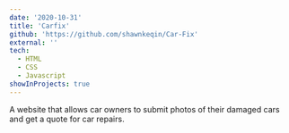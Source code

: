 ```yaml
---
date: '2020-10-31'
title: 'Carfix'
github: 'https://github.com/shawnkeqin/Car-Fix'
external: ''
tech:
  - HTML
  - CSS
  - Javascript
showInProjects: true
---
```


A website that allows car owners to submit photos of their damaged cars and get a quote for car repairs.
